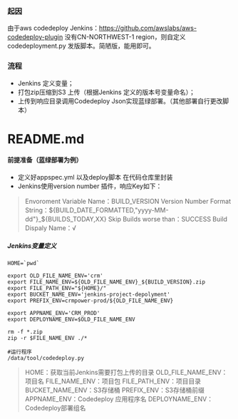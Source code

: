 ### 起因
由于aws codedeploy Jenkins：https://github.com/awslabs/aws-codedeploy-plugin 没有CN-NORTHWEST-1 region，则自定义codedeployment.py 发版脚本。简陋版，能用即可。

### 流程

- Jenkins 定义变量；
- 打包zip压缩到S3 上传（根据Jenkins 定义的版本号变量命名）；
- 上传到响应目录调用Codedeploy Json实现蓝绿部署。（其他部署自行更改脚本）

# README.md
#### 前提准备（蓝绿部署为例）
- 定义好appspec.yml 以及deploy脚本 在代码仓库里封装
- Jenkins使用version number 插件，响应Key如下：

>Envoroment Variable Name：BUILD_VERSION
Version Number Format String：${BUILD_DATE_FORMATTED,"yyyy-MM-dd"}_${BUILDS_TODAY,XX}
Skip Builds worse than：SUCCESS
Build Dispaly Name：√

##### Jenkins变量定义
```
HOME=`pwd`

export OLD_FILE_NAME_ENV='crm'
export FILE_NAME_ENV=${OLD_FILE_NAME_ENV}_${BUILD_VERSION}.zip
export FILE_PATH_ENV="${HOME}/"
export BUCKET_NAME_ENV='jenkins-project-depolyment'
export PREFIX_ENV=crmpower-prod/${OLD_FILE_NAME_ENV}

export APPNAME_ENV='CRM_PROD'
export DEPLOYNAME_ENV=$OLD_FILE_NAME_ENV

rm -f *.zip
zip -r $FILE_NAME_ENV ./*

#运行程序
/data/tool/codedeploy.py
```

>HOME：获取当前Jenkins需要打包上传的目录
OLD_FILE_NAME_ENV：项目名
FILE_NAME_ENV：项目包
FILE_PATH_ENV：项目目录
BUCKET_NAME_ENV：S3存储桶
PREFIX_ENV：S3存储桶前缀
APPNAME_ENV：Codedeploy 应用程序名
DEPLOYNAME_ENV：Codedeploy部署组名
